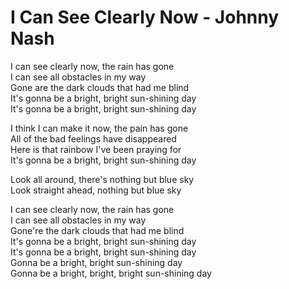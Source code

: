 # I Can See Clearly Now - Johnny Nash

I can see clearly now, the rain has gone\
I can see all obstacles in my way\
Gone are the dark clouds that had me blind\
It's gonna be a bright, bright sun-shining day\
It's gonna be a bright, bright sun-shining day

I think I can make it now, the pain has gone\
All of the bad feelings have disappeared\
Here is that rainbow I've been praying for\
It's gonna be a bright, bright sun-shining day

Look all around, there's nothing but blue sky\
Look straight ahead, nothing but blue sky

I can see clearly now, the rain has gone\
I can see all obstacles in my way\
Gone're the dark clouds that had me blind\
It's gonna be a bright, bright sun-shining day\
It's gonna be a bright, bright sun-shining day\
Gonna be a bright, bright sun-shining day\
Gonna be a bright, bright, bright sun-shining day